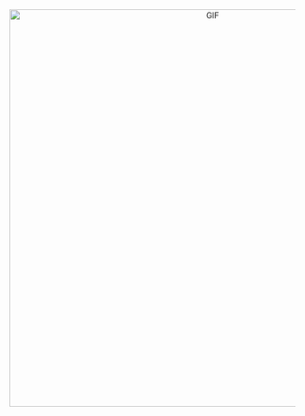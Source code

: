 <!--### SIIIIIUUU 7️⃣🐐⚽👑🇵🇹🇵🇹-->

<div align="center">
<img hight="300" width="700" alt="GIF" align="center" src="assets/shawn.gif">
</div>

</br>
</br>
</br>

<!--
**jlozanot2021/jlozanot2021** is a ✨ _special_ ✨ repository because its `README.md` (this file) appears on your GitHub profile.

Here are some ideas to get you started:

- 🔭 I’m currently working on ...
- 🌱 I’m currently learning ...
- 👯 I’m looking to collaborate on ...
- 🤔 I’m looking for help with ...
- 💬 Ask me about ...
- 📫 How to reach me: ...
- 😄 Pronouns: ...
- ⚡ Fun fact: ...
-->

